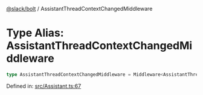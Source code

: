 [@slack/bolt](../index.md) / AssistantThreadContextChangedMiddleware

# Type Alias: AssistantThreadContextChangedMiddleware

```ts
type AssistantThreadContextChangedMiddleware = Middleware<AssistantThreadContextChangedMiddlewareArgs>;
```

Defined in: [src/Assistant.ts:67](https://github.com/slackapi/bolt-js/blob/main/src/Assistant.ts#L67)
